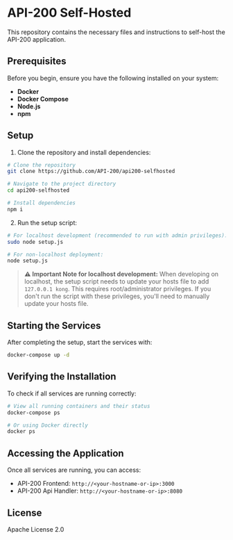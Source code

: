 # API-200 Self-Hosted

This repository contains the necessary files and instructions to self-host the API-200 application.

## Prerequisites

Before you begin, ensure you have the following installed on your system:

- **Docker**
- **Docker Compose**
- **Node.js**
- **npm**

## Setup

1. Clone the repository and install dependencies:

```bash
# Clone the repository
git clone https://github.com/API-200/api200-selfhosted

# Navigate to the project directory
cd api200-selfhosted

# Install dependencies
npm i
```

2. Run the setup script:

```bash
# For localhost development (recommended to run with admin privileges):
sudo node setup.js

# For non-localhost deployment:
node setup.js
```

> **⚠️ Important Note for localhost development:**
> When developing on localhost, the setup script needs to update your hosts file to add `127.0.0.1 kong`.
> This requires root/administrator privileges. If you don't run the script with these privileges, you'll need to manually update your hosts file.

## Starting the Services

After completing the setup, start the services with:

```bash
docker-compose up -d
```

## Verifying the Installation

To check if all services are running correctly:

```bash
# View all running containers and their status
docker-compose ps

# Or using Docker directly
docker ps
```

## Accessing the Application

Once all services are running, you can access:

- API-200 Frontend: `http://<your-hostname-or-ip>:3000`
- API-200 Api Handler: `http://<your-hostname-or-ip>:8080`

## License

Apache License 2.0
